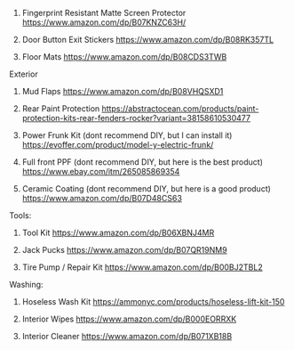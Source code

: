 1. Fingerprint Resistant Matte Screen Protector
https://www.amazon.com/dp/B07KNZC63H/

2. Door Button Exit Stickers 
https://www.amazon.com/dp/B08RK357TL

3. Floor Mats
https://www.amazon.com/dp/B08CDS3TWB


Exterior

1. Mud Flaps
https://www.amazon.com/dp/B08VHQSXD1

2. Rear Paint Protection
https://abstractocean.com/products/paint-protection-kits-rear-fenders-rocker?variant=38158610530477

3. Power Frunk Kit (dont recommend DIY, but I can install it)
https://evoffer.com/product/model-y-electric-frunk/

4. Full front PPF (dont recommend DIY, but here is the best product)
https://www.ebay.com/itm/265085869354

5. Ceramic Coating (dont recommend DIY, but here is a good product)
https://www.amazon.com/dp/B07D48CS63


Tools:

1. Tool Kit
https://www.amazon.com/dp/B06XBNJ4MR

2. Jack Pucks
https://www.amazon.com/dp/B07QR19NM9

3. Tire Pump / Repair Kit
https://www.amazon.com/dp/B00BJ2TBL2


Washing:

1. Hoseless Wash Kit
https://ammonyc.com/products/hoseless-lift-kit-150 

2. Interior Wipes
https://www.amazon.com/dp/B000EORRXK

3. Interior Cleaner
https://www.amazon.com/dp/B071XB18B
